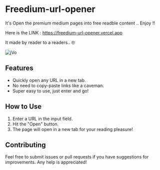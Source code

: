 # Freedium-url-opener
It's Open the premium medium pages into free readble content .. Enjoy !!

Here is the LINK : https://freedium-url-opener.vercel.app

It made by reader to a readers.. 🤓

![jVo](https://github.com/user-attachments/assets/670dac3e-6677-4797-8ff0-251036d75fa7)


## Features

- Quickly open any URL in a new tab.
- No need to copy-paste links like a caveman.
- Super easy to use, just enter and go!

## How to Use

1. Enter a URL in the input field.
2. Hit the "Open" button.
3. The page will open in a new tab for your reading pleasure!

## Contributing

Feel free to submit issues or pull requests if you have suggestions for improvements. Any help is appreciated!

